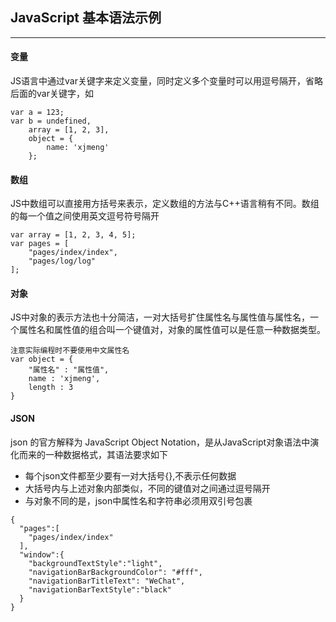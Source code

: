 ## JavaScript 基本语法示例 ##
---

#### 变量 ####

JS语言中通过var关键字来定义变量，同时定义多个变量时可以用逗号隔开，省略后面的var关键字，如
```
var a = 123;
var b = undefined,
    array = [1, 2, 3],
    object = {
        name: 'xjmeng'
    };
```

#### 数组 ####

JS中数组可以直接用方括号来表示，定义数组的方法与C++语言稍有不同。数组的每一个值之间使用英文逗号符号隔开
```
var array = [1, 2, 3, 4, 5];
var pages = [
    "pages/index/index",
    "pages/log/log"
];
```

#### 对象 ####

JS中对象的表示方法也十分简洁，一对大括号扩住属性名与属性值与属性名，一个属性名和属性值的组合叫一个键值对，对象的属性值可以是任意一种数据类型。
```
注意实际编程时不要使用中文属性名
var object = {
    "属性名" : "属性值",
    name : 'xjmeng',
    length : 3
}
```

#### JSON ####

json 的官方解释为 JavaScript Object Notation，是从JavaScript对象语法中演化而来的一种数据格式，其语法要求如下
- 每个json文件都至少要有一对大括号{},不表示任何数据
- 大括号内与上述对象内部类似，不同的键值对之间通过逗号隔开
- 与对象不同的是，json中属性名和字符串必须用双引号包裹

```
{
  "pages":[
    "pages/index/index"
  ],
  "window":{
    "backgroundTextStyle":"light",
    "navigationBarBackgroundColor": "#fff",
    "navigationBarTitleText": "WeChat",
    "navigationBarTextStyle":"black"
  }
}
```

